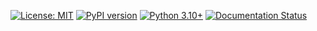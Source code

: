 [![License: MIT](https://img.shields.io/badge/License-MIT-yellow.svg)](https://opensource.org/licenses/MIT)
[![PyPI version](https://img.shields.io/pypi/v/generate-project.svg)](https://pypi.org/project/generate-project/)
[![Python 3.10+](https://img.shields.io/badge/python-3.10+-blue.svg)](https://www.python.org/downloads/release/python-3100/)
[![Documentation Status](https://readthedocs.org/projects/generate-project/badge/?version=latest)](https://generate-project.readthedocs.io/en/latest/?badge=latest)
